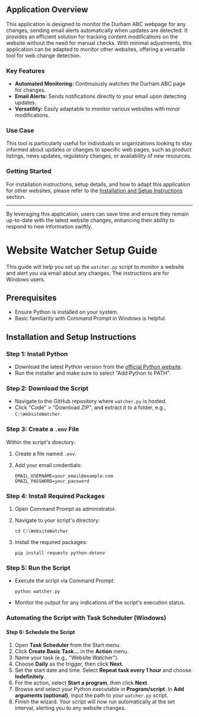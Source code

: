 ## Application Overview

This application is designed to monitor the Durham ABC webpage for any changes, sending email alerts automatically when updates are detected. It provides an efficient solution for tracking content modifications on the website without the need for manual checks. With minimal adjustments, this application can be adapted to monitor other websites, offering a versatile tool for web change detection.

### Key Features

- **Automated Monitoring:** Continuously watches the Durham ABC page for changes.
- **Email Alerts:** Sends notifications directly to your email upon detecting updates.
- **Versatility:** Easily adaptable to monitor various websites with minor modifications.

### Use Case

This tool is particularly useful for individuals or organizations looking to stay informed about updates or changes to specific web pages, such as product listings, news updates, regulatory changes, or availability of new resources.

### Getting Started

For installation instructions, setup details, and how to adapt this application for other websites, please refer to the [Installation and Setup Instructions](#installation-and-setup-instructions) section.

---

By leveraging this application, users can save time and ensure they remain up-to-date with the latest website changes, enhancing their ability to respond to new information swiftly.
# Website Watcher Setup Guide

This guide will help you set up the `watcher.py` script to monitor a website and alert you via email about any changes. The instructions are for Windows users.

## Prerequisites

- Ensure Python is installed on your system.
- Basic familiarity with Command Prompt in Windows is helpful.

## Installation and Setup Instructions

### Step 1: Install Python

- Download the latest Python version from the [official Python website](https://www.python.org/downloads/).
- Run the installer and make sure to select "Add Python to PATH".

### Step 2: Download the Script

- Navigate to the GitHub repository where `watcher.py` is hosted.
- Click "Code" > "Download ZIP", and extract it to a folder, e.g., `C:\WebsiteWatcher`.

### Step 3: Create a `.env` File

Within the script's directory:

1. Create a file named `.env`.
2. Add your email credentials:

   ```plaintext
   EMAIL_USERNAME=your_email@example.com
   EMAIL_PASSWORD=your_password

### Step 4: Install Required Packages

1. Open Command Prompt as administrator.
2. Navigate to your script's directory:

    ```shell
    cd C:\WebsiteWatcher
    ```

3. Install the required packages:

    ```shell
    pip install requests python-dotenv
    ```

### Step 5: Run the Script

- Execute the script via Command Prompt:

    ```shell
    python watcher.py
    ```

- Monitor the output for any indications of the script's execution status.

### Automating the Script with Task Scheduler (Windows)

#### Step 6: Schedule the Script

1. Open **Task Scheduler** from the Start menu.
2. Click **Create Basic Task...** in the **Action** menu.
3. Name your task (e.g., "Website Watcher").
4. Choose **Daily** as the trigger, then click **Next**.
5. Set the start date and time. Select **Repeat task every 1 hour** and choose **Indefinitely**.
6. For the action, select **Start a program**, then click **Next**.
7. Browse and select your Python executable in **Program/script**. In **Add arguments (optional)**, input the path to your `watcher.py` script.
8. Finish the wizard. Your script will now run automatically at the set interval, alerting you to any website changes.
